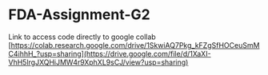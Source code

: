 # FDA-Assignment-G2

Link to access code directly to google collab
[https://colab.research.google.com/drive/1SkwiAQ7Pkg_kFZgSfHOCeuSmMC4ihhH_?usp=sharing](https://drive.google.com/file/d/1XaXI-VhH5lrgJXQHiJMW4r9XphXL9sCJ/view?usp=sharing)
